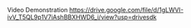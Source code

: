 Video Demonstration
https://drive.google.com/file/d/1gLWVI-ivV_T5QL9p1V7iAshBBXHWD6_i/view?usp=drivesdk
